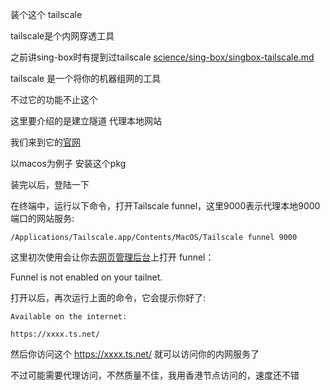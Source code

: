 装个这个 tailscale

tailscale是个内网穿透工具

之前讲sing-box时有提到过tailscale [science/sing-box/singbox-tailscale.md](../science/sing-box/singbox-tailscale.md)

tailscale 是一个将你的机器组网的工具

不过它的功能不止这个

这里要介绍的是建立隧道 代理本地网站

我们来到它的[官网](https://tailscale.com/download)

以macos为例子 安装这个pkg

装完以后，登陆一下

在终端中，运行以下命令，打开Tailscale funnel，这里9000表示代理本地9000端口的网站服务:

`/Applications/Tailscale.app/Contents/MacOS/Tailscale funnel 9000`


这里初次使用会让你去[网页管理后台](https://login.tailscale.com/f/funnel)上打开 funnel：

Funnel is not enabled on your tailnet.

打开以后，再次运行上面的命令，它会提示你好了:

```
Available on the internet:

https://xxxx.ts.net/
```

然后你访问这个 https://xxxx.ts.net/ 就可以访问你的内网服务了

不过可能需要代理访问，不然质量不佳，我用香港节点访问的，速度还不错
